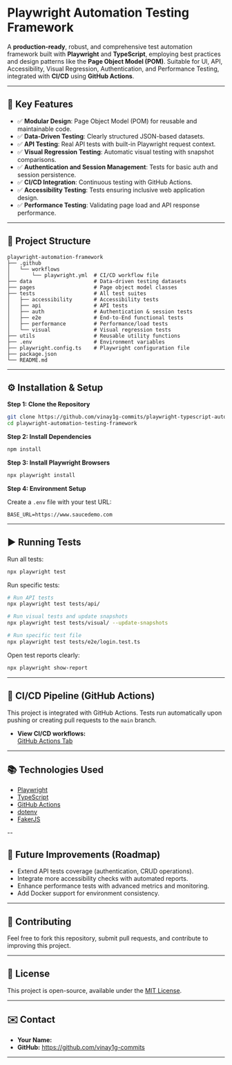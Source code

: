 # Playwright Automation Testing Framework

A **production-ready**, robust, and comprehensive test automation framework built with **Playwright** and **TypeScript**, employing best practices and design patterns like the **Page Object Model (POM)**. Suitable for UI, API, Accessibility, Visual Regression, Authentication, and Performance Testing, integrated with **CI/CD** using **GitHub Actions**.

---

## 🚀 Key Features

- ✅ **Modular Design**: Page Object Model (POM) for reusable and maintainable code.
- ✅ **Data-Driven Testing**: Clearly structured JSON-based datasets.
- ✅ **API Testing**: Real API tests with built-in Playwright request context.
- ✅ **Visual Regression Testing**: Automatic visual testing with snapshot comparisons.
- ✅ **Authentication and Session Management**: Tests for basic auth and session persistence.
- ✅ **CI/CD Integration**: Continuous testing with GitHub Actions.
- ✅ **Accessibility Testing**: Tests ensuring inclusive web application design.
- ✅ **Performance Testing**: Validating page load and API response performance.

---

## 📂 Project Structure

```plaintext
playwright-automation-framework
├── .github
│   └── workflows
│       └── playwright.yml  # CI/CD workflow file
├── data                    # Data-driven testing datasets
├── pages                   # Page object model classes
├── tests                   # All test suites
│   ├── accessibility       # Accessibility tests
│   ├── api                 # API tests
│   ├── auth                # Authentication & session tests
│   ├── e2e                 # End-to-End functional tests
│   ├── performance         # Performance/load tests
│   └── visual              # Visual regression tests
├── utils                   # Reusable utility functions
├── .env                    # Environment variables
├── playwright.config.ts    # Playwright configuration file
├── package.json
└── README.md
```

---

## ⚙️ Installation & Setup

**Step 1: Clone the Repository**

```bash
git clone https://github.com/vinay1g-commits/playwright-typescript-automation-framework.git
cd playwright-automation-testing-framework
```

**Step 2: Install Dependencies**

```bash
npm install
```

**Step 3: Install Playwright Browsers**

```bash
npx playwright install
```

**Step 4: Environment Setup**

Create a `.env` file with your test URL:

```env
BASE_URL=https://www.saucedemo.com
```

---

## ▶️ Running Tests

Run all tests:

```bash
npx playwright test
```

Run specific tests:

```bash
# Run API tests
npx playwright test tests/api/

# Run visual tests and update snapshots
npx playwright test tests/visual/ --update-snapshots

# Run specific test file
npx playwright test tests/e2e/login.test.ts
```

Open test reports clearly:

```bash
npx playwright show-report
```

---

## 🚦 CI/CD Pipeline (GitHub Actions)

This project is integrated with GitHub Actions. Tests run automatically upon pushing or creating pull requests to the `main` branch.

- **View CI/CD workflows:**  
  [GitHub Actions Tab](https://github.com/vinay1g-commits/playwright-typescript-automation-framework/actions)

---

## 📚 Technologies Used

- [Playwright](https://playwright.dev/)
- [TypeScript](https://www.typescriptlang.org/)
- [GitHub Actions](https://github.com/features/actions)
- [dotenv](https://github.com/motdotla/dotenv)
- [FakerJS](https://fakerjs.dev/)

--

## 🎯 Future Improvements (Roadmap)

- Extend API tests coverage (authentication, CRUD operations).
- Integrate more accessibility checks with automated reports.
- Enhance performance tests with advanced metrics and monitoring.
- Add Docker support for environment consistency.

---

## 🤝 Contributing

Feel free to fork this repository, submit pull requests, and contribute to improving this project.

---

## 📜 License

This project is open-source, available under the [MIT License](LICENSE).

---

## ✉️ Contact

- **Your Name:**
- **GitHub:** https://github.com/vinay1g-commits

---
